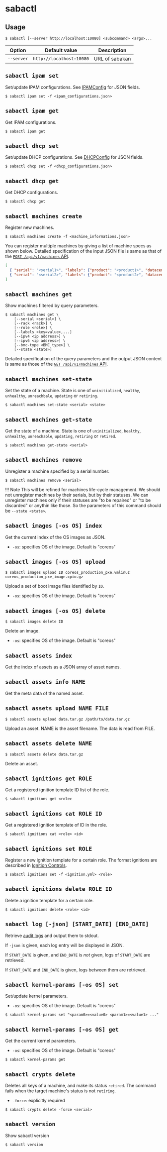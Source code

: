 sabactl
=======

Usage
-----

```console
$ sabactl [--server http://localhost:10080] <subcommand> <args>...
```

Option     | Default value            | Description
------     | -------------            | -----------
`--server` | `http://localhost:10080` | URL of sabakan

`sabactl ipam set`
------------------

Set/update IPAM configurations.  See [IPAMConfig](ipam.md#ipamconfig) for JSON fields.

```console
$ sabactl ipam set -f <ipam_configurations.json>
```

`sabactl ipam get`
------------------

Get IPAM configurations.

```console
$ sabactl ipam get
```

`sabactl dhcp set`
------------------

Set/update DHCP configurations.  See [DHCPConfig](dhcp.md#dhcpconfig) for JSON fields.

```console
$ sabactl dhcp set -f <dhcp_configurations.json>
```

`sabactl dhcp get`
------------------

Get DHCP configurations.

```console
$ sabactl dhcp get
```

`sabactl machines create`
-------------------------

Register new machines.

```console
$ sabactl machines create -f <machine_informations.json>
```

You can register multiple machines by giving a list of machine specs as shown below.
Detailed specification of the input JSON file is same as that of the [`POST /api/v1/machines` API](api.md#postmachines).

```json
[
  { "serial": "<serial1>", "labels": {"product": "<product1>", "datacenter": "<datacenter1>"}, "rack": "<rack1>", "role": "<role1>", "bmc": { "type": "iDRAC-9" }},
  { "serial": "<serial2>", "labels": {"product": "<product2>", "datacenter": "<datacenter2>"}, "rack": "<rack2>", "role": "<role2>", "bmc": { "type": "iDRAC-9" }}
]
```

`sabactl machines get`
----------------------

Show machines filtered by query parameters.

```console
$ sabactl machines get \
    [--serial <serial>] \
    [--rack <rack>] \
    [--role <role>] \
    [--labels <key=value>,...]
    [--ipv4 <ip address>] \
    [--ipv6 <ip address>] \
    [--bmc-type <BMC type>] \
    [--state <state>]
```

Detailed specification of the query parameters and the output JSON content is same as those of the [`GET /api/v1/machines` API](api.md#getmachines).

`sabactl machines set-state`
----------------------------

Set the state of a machine.
State is one of `uninitialized`, `healthy`, `unhealthy`, `unreachbale`, `updating` or `retiring`.

```console
$ sabactl machines set-state <serial> <state>
```

`sabactl machines get-state`
----------------------------

Get the state of a machine.
State is one of `uninitialized`, `healthy`, `unhealthy`, `unreachable`, `updating`, `retiring` or `retired`.

```console
$ sabactl machines get-state <serial>
```

`sabactl machines remove`
-------------------------

Unregister a machine specified by a serial number.

```console
$ sabactl machines remove <serial>
```

!!! Note
    This will be refined for machines life-cycle management.
    We should not unregister machines by their serials, but by their statuses.
    We can unregister machines only if their statuses are "to be repaired" or "to be discarded" or anythin like those.
    So the parameters of this command should be `--state <state>`.

`sabactl images [-os OS] index`
-------------------------------

Get the current index of the OS images as JSON.

* `-os`: specifies OS of the image.  Default is "coreos"

`sabactl images [-os OS] upload`
--------------------------------

```console
$ sabactl images upload ID coreos_production_pxe.vmlinuz coreos_production_pxe_image.cpio.gz
```

Upload a set of boot image files identified by `ID`.

* `-os`: specifies OS of the image.  Default is "coreos"

`sabactl images [-os OS] delete`
--------------------------------

```console
$ sabactl images delete ID
```

Delete an image.

* `-os`: specifies OS of the image.  Default is "coreos"

`sabactl assets index`
----------------------

Get the index of assets as a JSON array of asset names.

`sabactl assets info NAME`
--------------------------

Get the meta data of the named asset.

`sabactl assets upload NAME FILE`
---------------------------------

```console
$ sabactl assets upload data.tar.gz /path/to/data.tar.gz
```

Upload an asset.  NAME is the asset filename.
The data is read from FILE.

`sabactl assets delete NAME`
----------------------------

```console
$ sabactl assets delete data.tar.gz
```

Delete an asset.

`sabactl ignitions get ROLE`
----------------------------

Get a registered ignition template ID list of the role.

```console
$ sabactl ignitions get <role>
```

`sabactl ignitions cat ROLE ID`
-------------------------------

Get a registered ignition template of ID in the role. 

```console
$ sabactl ignitions cat <role> <id>
```

`sabactl ignitions set ROLE`
----------------------------

Register a new ignition template for a certain role.  The format ignitions are described in [Ignition Controls](ignition.md).

```console
$ sabactl ignitions set -f <ignition.yml> <role>
```

`sabactl ignitions delete ROLE ID`
----------------------------------

Delete a ignition template for a certain role.

```console
$ sabactl ignitions delete <role> <id>
```

`sabactl log [-json] [START_DATE] [END_DATE]`
-------------------------------------

Retrieve [audit logs](audit.md) and output them to stdout.

If `-json` is given, each log entry will be displayed in JSON.

If `START_DATE` is given, and `END_DATE` is *not* given, logs
of `START_DATE` are retrieved.

If `START_DATE` and `END_DATE` is given, logs between them are
retrieved.

`sabactl kernel-params [-os OS] set`
------------------

Set/update kernel parameters.

* `-os`: specifies OS of the image.  Default is "coreos"

```console
$ sabactl kernel-params set "<param0>=<value0> <param1>=<value1> ..."
```

`sabactl kernel-params [-os OS] get`
------------------

Get the current kernel parameters.

* `-os`: specifies OS of the image.  Default is "coreos"

```console
$ sabactl kernel-params get
```

`sabactl crypts delete`
------------------

Deletes all keys of a machine, and make its status `retired`.
The command fails when the target machine's status is not `retiring`.

- `-force`: explicitly required

```console
$ sabactl crypts delete -force <serial>
```

`sabactl version`
------------------

Show sabactl version

```console
$ sabactl version
```

